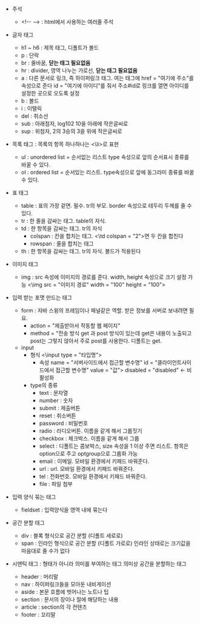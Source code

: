- 주석
	- \<!-- --> : html에서 사용하는 여러줄 주석

- 글자 태그
	- h1 ~ h6 : 제목 태그, 디폴트가 볼드
	- p : 단락
	- br : 줄바꿈, **닫는 태그 필요없음**
	- hr : divider, 영역 나누는 가로선, **닫는 태그 필요없음**
	- a : 다른 문서로 링크, 즉 하이퍼링크 태그.
		여는 태그에 href = "여기에 주소"를 속성으로 준다
		id = "여기에 아이디"를 줘서 주소#id로 링크를 열면 아이디를 설정한 곳으로 오도록 설정
	- b : 볼드
	- i : 이탤릭
	- del : 취소선
	- sub : 아래첨자, log102 10을 아래에 작은글씨로
	- sup : 위첨자, 2의 3승의 3을 위에 작은글씨로

- 목록 태그 : 목록의 항목 하나하나는 <\li>로 표현
	- ul : unordered list = 순서없는 리스트 type 속성으로 앞의 순서표시 종류를 바꿀 수 있다.
	- ol : ordered list = 순서있는 리스트. type속성으로 앞에 동그라미 종류를 바꿀 수 있다.

- 표 태그
	- table : 표의 가장 겉면. 필수. tr의 부모. border 속성으로 테두리 두께를 줄 수 있다. 
	- tr : 한 줄을 감싸는 태그. table의 자식.
	- td : 한 항목을 감싸는 태그. tr의 자식
		- colspan : 칸을 합치는 태그. <\td colspan = "2">면 두 칸을 합친다
		- rowspan : 줄을 합치는 태그
	- th : 한 항목을 감싸는 태그. tr의 자식. 볼드가 적용된다

- 이미지 태그
	- img : src 속성에 이미지의 경로를 준다. width, height 속성으로 크기 설정 가능
		<\img src = "이미지 경로" width = "100" height = "100">

- 입력 받는 포맷 만드는 태그
	- form : 자바 스윙의 프레임이나 패널같은 역할. 받은 정보를 서버로 보내려면 필요.
		- action = "제출받아서 작동할 웹 페이지"
		- method = "전송 방식
			get 과 post 방식이 있는데 get은 내용이 노출되고 post는 그렇지 않아서
			주로 post를 사용한다. 디폴트는 get.
	- input 
		- 형식
			<\input type = "타입명">
			- 속성
				name = "서버사이드에서 접근할 변수명"
				id = "클라이언트사이드에서 접근할 변수명" 
				value = "값">
				disabled = "disabled" ← 비활성화
		- type의 종류
			- text : 문자열
			- number : 숫자
			- submit : 제출버튼
			- reset : 취소버튼
			- password : 비밀번호
			- radio : 라디오버튼. 이름을 같게 해서 그룹짓기
			- checkbox : 체크박스. 이름을 같게 해서 그룹
			- select : 디폴트는 콤보박스, size 속성을 1 이상 주면 리스트.
				항목은 option으로 주고 optgroup으로 그룹화 가능
			- email : 이메일. 모바일 환경에서 키패드 바꿔준다.
			- url : url. 모바일 환경에서 키패드 바꿔준다.
			- tel : 전화번호. 모바일 환경에서 키패드 바꿔준다.
			- file : 파일 첨부

- 입력 양식 묶는 태그
	- fieldset : 입력양식을 영역 내에 묶는다

- 공간 분할 태그
	- div : 블록 형식으로 공간 분할 (디폴트 세로로)
	- span : 인라인 형식으로 공간 분할 (디폴트 가로로)
		인라인 상태로는 크기값을 마음대로 줄 수가 없다

- 시맨틱 태그 : 형태가 아니라 의미를 부여하는 태그
	의미상 공간을 분할하는 태그
	- header : 머리말
	- nav : 하이퍼링크들을 모아둔 내비게이션
	- aside : 본문 흐름에 벗어나는 노트나 팁
	- section : 문서의 장이나 절에 해당하는 내용
	- article : section의 각 컨텐츠
	- footer : 꼬리말